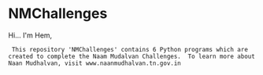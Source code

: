 # NMChallenges

Hi...
I'm Hem,

     This repository 'NMChallenges' contains 6 Python programs which are created to complete the Naam Mudalvan Challenges.  To learn more about Naan Mudhalvan, visit www.naanmudhalvan.tn.gov.in 
     
